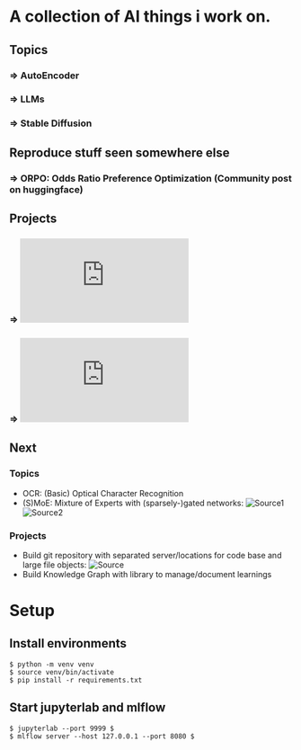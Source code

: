 # A collection of AI things i work on.
## Topics
### => AutoEncoder
### => LLMs
### => Stable Diffusion

## Reproduce stuff seen somewhere else
### => ORPO: Odds Ratio Preference Optimization (Community post on huggingface)

## Projects
### => ![Digitizing Bills](https://github.com/krauhen/ai-playground/blob/main/projects/digitize_bill/README.md)
### => ![Label PDF Documents](https://github.com/krauhen/ai-playground/blob/main/projects/label_pdf_documents/README.md)

## Next
### Topics
- OCR: (Basic) Optical Character Recognition
- (S)MoE: Mixture of Experts with (sparsely-)gated networks: ![Source1](https://github.com/lucidrains/mixture-of-experts/tree/master) ![Source2](https://arxiv.org/abs/1701.06538)
### Projects
- Build git repository with separated server/locations for code base and large file objects: ![Source](https://docs.github.com/en/enterprise-server@3.10/admin/managing-accounts-and-repositories/managing-repositories-in-your-enterprise/configuring-git-large-file-storage-for-your-enterprise)
- Build Knowledge Graph with library to manage/document learnings

# Setup
## Install environments
```shell
$ python -m venv venv
$ source venv/bin/activate
$ pip install -r requirements.txt
```
## Start jupyterlab and mlflow
```shell
$ jupyterlab --port 9999 $
$ mlflow server --host 127.0.0.1 --port 8080 $
```
